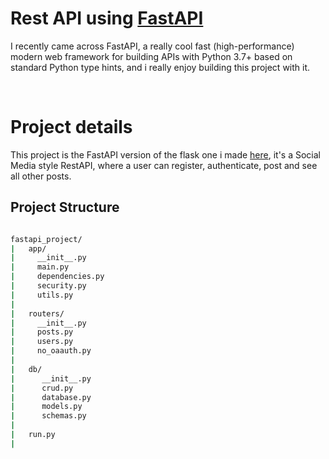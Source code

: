 

# Rest API using [FastAPI](https://fastapi.tiangolo.com/)

I recently came across FastAPI, a really cool fast (high-performance) modern  web framework for building APIs with Python 3.7+ based on standard Python type hints, and i really enjoy building this project with it.

<br>

# Project details
This project is the FastAPI version of the flask one i made [here](https://github.com/fulanii/rest-api-project), it's a Social Media style RestAPI, where a user can register, authenticate, post and see all other posts. 

## Project Structure
```bash

fastapi_project/
|	app/
|     __init__.py
|     main.py
|     dependencies.py
|     security.py
|     utils.py
|
|	routers/
|	  __init__.py
|     posts.py 
|     users.py 
|     no_oaauth.py
| 
|   db/ 
|	   __init__.py
|      crud.py
|      database.py
|      models.py
|      schemas.py
|
|	run.py
|


```